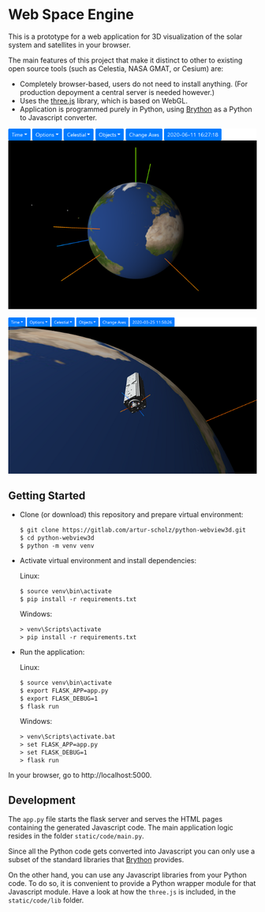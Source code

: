 # Web Space Engine

This is a prototype for a web application for 3D visualization of the solar
system and satellites in your browser.

The main features of this project that make it distinct to other to existing open source tools (such as Celestia, NASA GMAT, or Cesium) are:
- Completely browser-based, users do not need to install anything. (For production
    depoyment a central server is needed however.)
- Uses the [three.js](https://threejs.org/) library, which is based on WebGL.
- Application is programmed purely in Python, using [Brython](https://brython.info/) as a Python to Javascript converter.

![Screenshot](docs/screenshot.png)

![Screenshot2](docs/screenshot2.png)

## Getting Started

- Clone (or download) this repository and prepare virtual environment:

    ```shell
    $ git clone https://gitlab.com/artur-scholz/python-webview3d.git
    $ cd python-webview3d
    $ python -m venv venv
    ```

- Activate virtual environment and install dependencies:

    Linux:

    ```shell
    $ source venv\bin\activate
    $ pip install -r requirements.txt
    ```

    Windows:

    ```shell
    > venv\Scripts\activate
    > pip install -r requirements.txt
    ```

- Run the application:

    Linux:

    ```shell
    $ source venv\bin\activate
    $ export FLASK_APP=app.py
    $ export FLASK_DEBUG=1
    $ flask run
    ```

    Windows:

    ```shell
    > venv\Scripts\activate.bat
    > set FLASK_APP=app.py
    > set FLASK_DEBUG=1
    > flask run
    ```

In your browser, go to http://localhost:5000.

## Development

The `app.py` file starts the flask server and serves the HTML pages containing the generated Javascript code. The main application logic resides in the folder `static/code/main.py`.

Since all the Python code gets converted into Javascript you can only
use a subset of the standard libraries that [Brython](https://brython.info/)
provides.

On the other hand, you can use any Javascript libraries from your Python code.
To do so, it is convenient to provide a Python wrapper module for that Javascript
module. Have a look at how the `three.js` is included, in the `static/code/lib`
folder.
